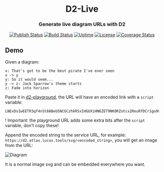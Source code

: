 <div align="center">
<h1>D2-Live</h1>
<h3>Generate live diagram URLs with D2</h3>

[![Publish Status](https://github.com/Watt3r/d2-live/actions/workflows/docker-publish.yml/badge.svg)](https://github.com/Watt3r/d2-live/actions/workflows/docker-publish.yml)
[![Build Status](https://github.com/Watt3r/d2-live/actions/workflows/build.yml/badge.svg)](https://github.com/Watt3r/d2-live/actions/workflows/build.yml)
[![Uptime](https://kuma.atlas.lucas.tools/api/badge/8/uptime/240)](https://kuma.atlas.lucas.tools/)
[![License](https://img.shields.io/badge/License-MIT-orange.svg)](https://github.com/Watt3r/d2-live/blob/master/LICENSE)
[![Coverage Status](https://coveralls.io/repos/github/Watt3r/d2-live/badge.svg?branch=master)](https://coveralls.io/github/Watt3r/d2-live?branch=master)
</div>

## Demo

Given a diagram:

```
x: That's got to be the best pirate I've ever seen
x -> y
y: So it would seem...
y -> z: Jack Sparrow's theme starts
z: Fade into horizon
```

Paste it in [d2-playground](https://play.d2lang.com/), the URL will have an encoded link with a `script` variable: 

```
LNExDsIwEETR3qf4nSt8ABeUSNCGCzhkRSxIHGUXiHN6ZET9NKORZotcx2ReuRfDCr1go9CLGktekwln_xZaFBWZ3cbhSHU10hWy8Smv59BoCiG42nSPXNLtQbf8FnttnZOgllZTt0dOaRDybIX_ge4bAAD__w%3D%3D
```
! Important: the playground URL adds some extra bits after the `script` variable, don't copy these!

Append the encoded string to the service URL, for example: `https://d2.atlas.lucas.tools/svg/<encoded_string>`, you will get an image from the URL:

![Diagram](https://d2.atlas.lucas.tools/svg/LNExDsIwEETR3qf4nSt8ABeUSNCGCzhkRSxIHGUXiHN6ZET9NKORZotcx2ReuRfDCr1go9CLGktekwln_xZaFBWZ3cbhSHU10hWy8Smv59BoCiG42nSPXNLtQbf8FnttnZOgllZTt0dOaRDybIX_ge4bAAD__w%3D%3D)

It is a normal image svg and can be embedded everywhere you want.
